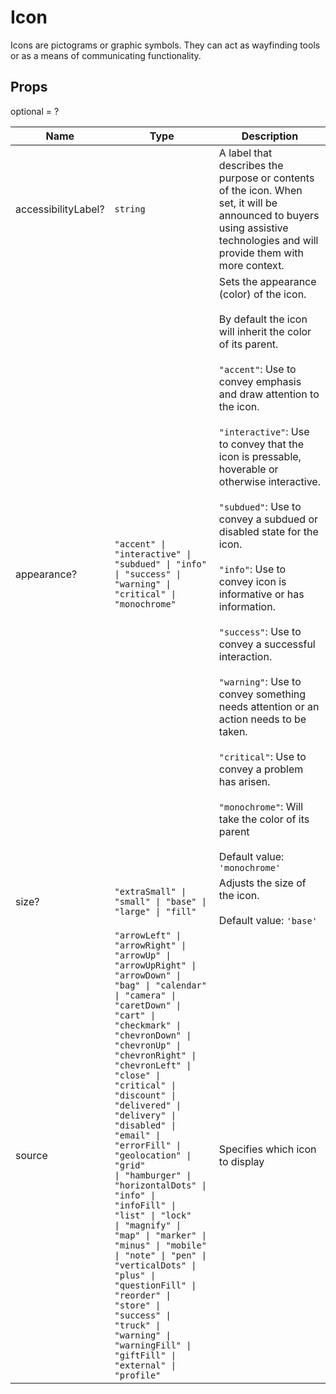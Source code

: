 # Icon

Icons are pictograms or graphic symbols.
They can act as wayfinding tools or as a means of communicating functionality.

## Props
optional = ?

| Name | Type | Description |
| --- | --- | --- |
| accessibilityLabel? | <code>string</code> | A label that describes the purpose or contents of the icon. When set, it will be announced to buyers using assistive technologies and will provide them with more context. |
| appearance? | <code>"accent" &#124; "interactive" &#124; "subdued" &#124; "info" &#124; "success" &#124; "warning" &#124; "critical" &#124; "monochrome"</code> | Sets the appearance (color) of the icon.<br /><br />By default the icon will inherit the color of its parent.<br /><br /><code>"accent"</code>: Use to convey emphasis and draw attention to the icon.<br /><br /><code>"interactive"</code>: Use to convey that the icon is pressable, hoverable or otherwise interactive.<br /><br /><code>"subdued"</code>: Use to convey a subdued or disabled state for the icon.<br /><br /><code>"info"</code>: Use to convey icon is informative or has information.<br /><br /><code>"success"</code>: Use to convey a successful interaction.<br /><br /><code>"warning"</code>: Use to convey something needs attention or an action needs to be taken.<br /><br /><code>"critical"</code>: Use to convey a problem has arisen.<br /><br /><code>"monochrome"</code>: Will take the color of its parent<br /><br />Default value: <code>'monochrome'</code> |
| size? | <code>"extraSmall" &#124; "small" &#124; "base" &#124; "large" &#124; "fill"</code> | Adjusts the size of the icon.<br /><br />Default value: <code>'base'</code> |
| source | <code>"arrowLeft" &#124; "arrowRight" &#124; "arrowUp" &#124; "arrowUpRight" &#124; "arrowDown" &#124; "bag" &#124; "calendar" &#124; "camera" &#124; "caretDown" &#124; "cart" &#124; "checkmark" &#124; "chevronDown" &#124; "chevronUp" &#124; "chevronRight" &#124; "chevronLeft" &#124; "close" &#124; "critical" &#124; "discount" &#124; "delivered" &#124; "delivery" &#124; "disabled" &#124; "email" &#124; "errorFill" &#124; "geolocation" &#124; "grid" &#124; "hamburger" &#124; "horizontalDots" &#124; "info" &#124; "infoFill" &#124; "list" &#124; "lock" &#124; "magnify" &#124; "map" &#124; "marker" &#124; "minus" &#124; "mobile" &#124; "note" &#124; "pen" &#124; "verticalDots" &#124; "plus" &#124; "questionFill" &#124; "reorder" &#124; "store" &#124; "success" &#124; "truck" &#124; "warning" &#124; "warningFill" &#124; "giftFill" &#124; "external" &#124; "profile"</code> | Specifies which icon to display |
